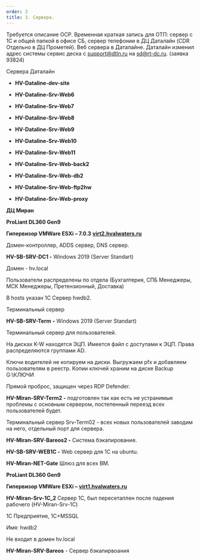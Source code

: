 ```yaml
---
order: 3
title: 3. Сервера.
---
```


Требуется описание ОСР. Временная краткая запись для ОТП: сервер с 1С и общей папкой в офисе СБ, сервер телефонии в  ДЦ Даталайн (CDR Отдельно в ДЦ Прометей). Веб сервера в Даталайне. Даталайн изменил адрес системы сервис деска с [support@dtln.ru](mailto:support@dtln.ru) на [sd@rt-dc.ru](mailto:sd@rt-dc.ru). (заявка 93824)

Сервера Даталайн

-  **HV-Dataline-dev-site**

-  **HV-Dataline-Srv-Web6**

-  **HV-Dataline-Srv-Web7**

-  **HV-Dataline-Srv-Web8**

-  **HV-Dataline-Srv-Web9**

-  **HV-Dataline-Srv-Web10**

-  **HV-Dataline-Srv-Web11**

-  **HV-Dataline-Srv-Web-back2**

-  **HV-Dataline-Srv-Web-db2**

-  **HV-Dataline-Srv-Web-ftp2hw**

-  **HV-Dataline-Srv-Web-proxy**

**ДЦ Миран**

**ProLiant DL360 Gen9**

**Гипервизор VMWare ESXi –  7.0.3**  [**virt2.hvalwaters.ru**](http://virt2.hvalwaters.ru)

Домен-контроллер, ADDS сервер, DNS сервер.

**HV-SB-SRV-DC1 -** Windows 2019 (Server Standart)

Домен - hv.local

Пользователи распределены по отдела (Бухгалтерия, СПБ Менеджеры, МСК Менеджеры, Претензионный, Доставка)

В hosts указан  1С Сервер hwdb2.

Терминальный сервер

**HV-SB-SRV-Term** **\-** Windows 2019 (Server Standart)

Терминальный сервер для пользователей.

На дисках K-W находятся ЭЦП. Имеется файл с доступами к ЭЦП. Права распределяются группами AD.

Ключи водителей не копируем на диски. Выгружаем pfx и добавляем пользователям в реестр. Копии ключей храним на диске Backup G:\\КЛЮЧИ

Прямой проброс, защищен через RDP Defender.

**HV-Miran-SRV-Term2 -** подготовлен так как есть не устранимые проблемы с основным сервером, постепенный переезд всех пользователей будет.

Терминальный сервер Srv-Term02 - всех новых пользователей заводим на него, отдельный порт для сервера.

**HV-Miran-SRV-Bareos2 -** Система бэкапирование.

**HV-SB-SRV-WEB1C -** Web сервер для 1С  на ubuntu.

**HV-Miran-NET-Gate** Шлюз для всех ВМ.

**ProLiant DL360 Gen9**

**Гипервизор VMWare ESXi –** [**virt1.hvalwaters.ru**](http://virt1.hvalwaters.ru)

**HV-Miran-Srv-1C_2** Сервер 1С, был пересетаплен после падения рабочего (HV-Miran-Srv-1C)



1C Предприятие, 1С+MSSQL

Имя: hwdb2

Не входит в домен hv.local



**HV-Miran-SRV-Bareos** - Сервер бэкапирвоания